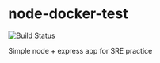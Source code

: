 # node-docker-test

[![Build Status](https://travis-ci.org/brosef/node-docker-test.svg?branch=master)](https://travis-ci.org/brosef/node-docker-test)

Simple node + express app for SRE practice
